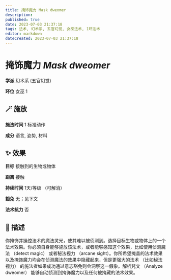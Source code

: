 ```yaml
---
title: 掩饰魔力 Mask dweomer
description: 
published: true
date: 2023-07-03 21:37:18
tags: 法术, 幻术系, 五官幻觉, 女巫法术, 1环法术
editor: markdown
dateCreated: 2023-07-03 21:37:18
---
```


# **掩饰魔力** *Mask dweomer*

**学派** 幻术系 (五官幻觉) 

**环位** 女巫 1

## 🪄 施放

**施法时间** 1 标准动作

**成分** 语言, 姿势, 材料

## ✨ 效果 

**目标** 接触到的生物或物体 

**距离** 接触  

**持续时间** 1天/等级 （可解消） 

**豁免** 无；见下文

**法术抗力** 否

## 📖 描述

你掩饰并操控法术的魔法灵光，使其难以被侦测到。选择目标生物或物体上的一个法术效果。你必须自身能够施放该法术，或者能够感知这个效果，比如使用侦测魔法 （detect magic） 或者秘法视力 （arcane sight）。你所希望掩盖的法术效果以及掩饰魔力均会在侦测魔法的效果中隐藏起来，但是更强大的法术 （比如秘法视力） 的施法者如果成功通过意志豁免则会洞察这一假象。解析咒文 （Analyze dweomer） 能够自动侦测到掩饰魔力以及任何被掩藏的法术效果。
    
